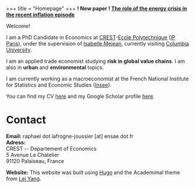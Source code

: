 +++
title = "Homepage"
+++
**! New paper ! [The role of the energy crisis in the recent inflation episode](https://raphael-lafrogne-joussier.github.io/research/)**

Welcome!

I am a PhD Candidate in Economics at [CREST](https://crest.science/)-[Ecole Polytechnique](https://www.polytechnique.edu/en) ([IP Paris](https://www.ip-paris.fr/en)), under the supervision of [Isabelle Mejean](https://www.isabellemejean.com/), currently visiting [Columbia University](https://econ.columbia.edu/). 

I am an applied trade economist studying **risk in global value chains**. I am also in **urban** and **environmental** topics. 

I am currently working as a macroeconomist at the French National Institute for Statistics and Economic Studies ([Insee](https://www.insee.fr/)).	

<!--- I received a BSc in mathematics and economics from Ecole Polytechnique in 2019, a MRes in Economics from IP Paris and a Statistician/Economist MSc degree from [ENSAE](https://www.ensae.fr/) in 2020. From some parallel life, I also hold a BA in Philosophy. --->


You can find my CV [here](https://raphael-lafrogne-joussier.github.io/homepage/CV_academic.pdf) and my Google Scholar profile [here](https://scholar.google.com/citations?user=dt7xJSYAAAAJ&hl=en).



# Contact

**Email:** raphael dot lafrogne-joussier [at] ensae dot fr  
**Adress:**  
CREST -- Departement of Economics  
5 Avenue Le Chatelier  
91120 Palaiseau, France


**Website:** This website was built using [Hugo](https://gohugo.io/) and the Academimal theme from [Lei Yang](https://github.com/yangl1996/academimal). 

